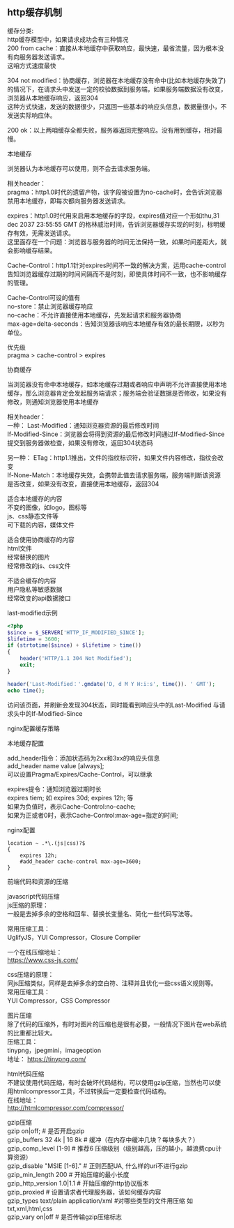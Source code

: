   
http缓存机制  
-------------
缓存分类:   
http缓存模型中，如果请求成功会有三种情况   
200 from cache：直接从本地缓存中获取响应，最快速，最省流量，因为根本没有向服务器发送请求。  
这咱方式速度最快    
  
304 not modified：协商缓存，浏览器在本地缓存没有命中(比如本地缓存失效了)的情况下，在请求头中发送一定的校验数据到服务端，如果服务端数据没有改变，浏览器从本地缓存响应，返回304   
这种方式快速，发送的数据很少，只返回一些基本的响应头信息，数据量很小，不发送实际响应体。  
   
200 ok：以上两咱缓存全都失败，服务器返回完整响应。没有用到缓存，相对最慢。  
  
  
  
本地缓存   
  
浏览器认为本地缓存可以使用，则不会去请求服务端。   
  
相关header：  
pragma：http1.0时代的遗留产物，该字段被设置为no-cache时，会告诉浏览器禁用本地缓存，即每次都向服务器发送请求。  
  
  
expires：http1.0时代用来启用本地缓存的字段，expires值对应一个形如thu,31 dec 2037 23:55:55 GMT 的格林威治时间，告诉浏览器缓存实现的时刻，标明缓存有效，无需发送请求。  
这里面存在一个问题：浏览器与服务器的时间无法保持一致，如果时间差距大，就会影响缓存结果。  
  
  
Cache-Control：http1.1针对expires时间不一致的解决方案，运用cache-control告知浏览器缓存过期的时间间隔而不是时刻，即使具体时间不一致，也不影响缓存的管理。  
  
Cache-Control可设的值有  
no-store：禁止浏览器缓存响应  
no-cache：不允许直接使用本地缓存，先发起请求和服务器协商  
max-age=delta-seconds：告知浏览器该响应本地缓存有效的最长期限，以秒为单位。  
  
优先级  
pragma > cache-control > expires  
  
  
协商缓存   
  
当浏览器没有命中本地缓存，如本地缓存过期或者响应中声明不允许直接使用本地缓存，那么浏览器肯定会发起服务端请求；服务端会验证数据是否修改，如果没有修改，则通知浏览器使用本地缓存  
  
相关header：  
一种：
Last-Modified：通知浏览器资源的最后修改时间  
If-Modified-Since：浏览器会将得到资源的最后修改时间通过If-Modified-Since提交到服务器做检查，如果没有修改，返回304状态码  
  
另一种：
ETag：http1.1推出，文件的指纹标识符，如果文件内容修改，指纹会改变  
If-None-Match：本地缓存失效，会携带此值去请求服务端，服务端判断该资源是否改变，如果没有改变，直接使用本地缓存，返回304  
   
  

适合本地缓存的内容  
不变的图像，如logo，图标等  
js、css静态文件等  
可下载的内容，媒体文件  
    
  
适合使用协商缓存的内容  
html文件  
经常替换的图片  
经常修改的js、css文件  
  
  
不适合缓存的内容  
用户隐私等敏感数据  
经常改变的api数据接口  


last-modified示例
```php
<?php
$since = $_SERVER['HTTP_IF_MODIFIED_SINCE'];
$lifetime = 3600;
if (strtotime($since) + $lifetime > time())
{
	header('HTTP/1.1 304 Not Modified');
	exit;
}

header('Last-Modified：'.gmdate('D, d M Y H:i:s', time()). ' GMT');
echo time();

```
访问该页面，并刷新会发现304状态，同时能看到响应头中的Last-Modified 与请求头中的If-Modified-Since  
  
  
nginx配置缓存策略  
  
本地缓存配置  
  
add_header指令：添加状态码为2xx和3xx的响应头信息  
add_header name value [always];  
可以设置Pragma/Expires/Cache-Control，可以继承  
  
expires提令：通知浏览器过期时长  
expires tiem;  如 expires 30d;  expires 12h; 等  
如果为负值时，表示Cache-Control:no-cache;  
如果为正或者0时，表示Cache-Control:max-age=指定的时间;  
  
nginx配置
```nginx
location ~ .*\.(js|css)?$
{
	expires 12h;
	#add_header cache-control max-age=3600;
}
```
  
  
  
   
前端代码和资源的压缩    
  
javascript代码压缩  
js压缩的原理：  
一般是去掉多余的空格和回车、替换长变量名、简化一些代码写法等。  
  
常用压缩工具：  
UglifyJS，YUI Compressor，Closure Compiler  
  
一个在线压缩地址：  
https://www.css-js.com/  
  
  
css压缩的原理：  
同js压缩类似，同样是去掉多余的空白符、注释并且优化一些css语义规则等。  
常用压缩工具：   
YUI Compressor，CSS Compressor  
  
  
图片压缩  
除了代码的压缩外，有时对图片的压缩也是很有必要，一般情况下图片在web系统的比重都比较大。  
压缩工具：  
tinypng，jpegmini，imageoption  
地址：
https://tinypng.com/
  
  
html代码压缩  
不建议使用代码压缩，有时会破坏代码结构，可以使用gzip压缩，当然也可以使用htmlcompressor工具，不过转换后一定要检查代码结构。  
在线地址：  
http://htmlcompressor.com/compressor/  
   
  


gzip压缩   
gzip on|off; 				# 是否开启gzip  
gzip_buffers 32 4k | 16 8k 	# 缓冲（在内存中缓冲几块？每块多大？）  
gzip_comp_level [1-9] 		# 推荐6 压缩级别（级别越高，压的越小，越浪费cpu计算资源）   
gzip_disable "MSIE [1-6]\."  # 正则匹配UA, 什么样的uri不进行gzip  
gzip_min_length 200 		# 开始压缩的最小长度  
gzip_http_version 1.0|1.1   # 开始压缩的http协议版本  
gzip_proxied				# 设置请求者代理服务器，该如何缓存内容  
gzip_types text/plain application/xml #对哪些类型的文件用压缩 如txt,xml,html,css  
gzip_vary on|off			# 是否传输gzip压缩标志  































  


























